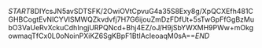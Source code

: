 $START$8DIYcsJN5avSDTSFK/2OwiOVtCpvuG4a35S8Exy8g/XpQCXEfh481CGHBCogtEvNICYVISMWQZkvdvfj7H7G6ijouZmDzFDfUt+5sTwGpFfGgBzMubO3VaUeRvXckuCdhIngjURPQNcd+Bhj4EZ/oJ/H9jSbYWXMH9PWw+mOkgowmaqTfCx0L0oNoinPXiKZ6SgKBpF1BtIAcIeoaqM0sA==$END$